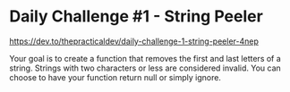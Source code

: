 # Daily Challenge #1 - String Peeler

https://dev.to/thepracticaldev/daily-challenge-1-string-peeler-4nep

Your goal is to create a function that removes the first and last letters of a string. Strings with two characters or less are considered invalid. You can choose to have your function return null or simply ignore.
